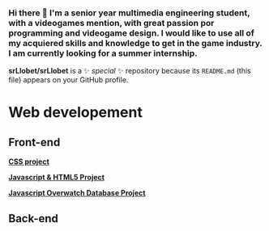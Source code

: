 ### Hi there 👋 I'm a senior year multimedia engineering student, with a videogames mention, with great passion por programming and videogame design. I would like to use all of my acquiered skills and knowledge to get in the game industry. I am currently looking for a summer internship.


**srLlobet/srLlobet** is a ✨ _special_ ✨ repository because its `README.md` (this file) appears on your GitHub profile.

# Web developement

## Front-end 

**[CSS project](https://github.com/srLlobet/Pebona-clothing-store-webpage)**

**[Javascript & HTML5 Project](https://github.com/Eduardnol/web_p1)**

**[Javascript Overwatch Database Project](https://github.com/Eduardnol/web_p2)**

## Back-end
